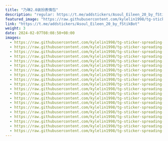 ```yaml
---
title: "乃琳2.0装扮表情包"
description: "regular: https://t.me/addstickers/Asoul_Eileen_20_by_fStikBot"
featured_image: "https://raw.githubusercontent.com/kylelin1998/tg-sticker-spreading-worldwide-images/main/img/d512306d-4c22-4d47-9864-51f1bae20035.jpg"
link: "https://t.me/addstickers/Asoul_Eileen_20_by_fStikBot"
weight: 3
date: 2024-02-07T08:08:50+08:00
images:
  - https://raw.githubusercontent.com/kylelin1998/tg-sticker-spreading-worldwide-images/main/img/d512306d-4c22-4d47-9864-51f1bae20035.jpg
  - https://raw.githubusercontent.com/kylelin1998/tg-sticker-spreading-worldwide-images/main/img/62f38d4a-1f37-4292-9fed-9cadcb1cbcc7.jpg
  - https://raw.githubusercontent.com/kylelin1998/tg-sticker-spreading-worldwide-images/main/img/e8b4bbd0-8283-407b-ace5-c87f3cdd7002.jpg
  - https://raw.githubusercontent.com/kylelin1998/tg-sticker-spreading-worldwide-images/main/img/d1374d5b-aa5d-4db6-ad61-c3fe9e12a290.jpg
  - https://raw.githubusercontent.com/kylelin1998/tg-sticker-spreading-worldwide-images/main/img/2067c1b8-dca3-4f08-8f0c-5fa521c4cb01.jpg
  - https://raw.githubusercontent.com/kylelin1998/tg-sticker-spreading-worldwide-images/main/img/35708bcd-145a-4bf2-beff-071bd26fd04c.jpg
  - https://raw.githubusercontent.com/kylelin1998/tg-sticker-spreading-worldwide-images/main/img/6b76be23-044d-4ace-a014-71692af181e9.jpg
  - https://raw.githubusercontent.com/kylelin1998/tg-sticker-spreading-worldwide-images/main/img/796300b1-df40-4c32-8cb5-50990cdfb7b3.jpg
  - https://raw.githubusercontent.com/kylelin1998/tg-sticker-spreading-worldwide-images/main/img/5c93a69a-d57c-4e02-91df-ad67fcd5c492.jpg
  - https://raw.githubusercontent.com/kylelin1998/tg-sticker-spreading-worldwide-images/main/img/d13849c4-b487-4b7e-a9bd-87b9e0a41a85.jpg
  - https://raw.githubusercontent.com/kylelin1998/tg-sticker-spreading-worldwide-images/main/img/3e2d0218-736e-4813-900f-95326c1779f0.jpg
  - https://raw.githubusercontent.com/kylelin1998/tg-sticker-spreading-worldwide-images/main/img/e793c923-054f-4db1-82f0-d0787bb596ce.jpg
  - https://raw.githubusercontent.com/kylelin1998/tg-sticker-spreading-worldwide-images/main/img/3d6545f6-c1ec-4d44-bbce-ed643d47982b.jpg
  - https://raw.githubusercontent.com/kylelin1998/tg-sticker-spreading-worldwide-images/main/img/8ba894d7-fe48-4eb4-91bb-d67bfe9956b2.jpg
  - https://raw.githubusercontent.com/kylelin1998/tg-sticker-spreading-worldwide-images/main/img/062a7a89-01f4-48f7-9588-4bd9b55fe551.jpg
  - https://raw.githubusercontent.com/kylelin1998/tg-sticker-spreading-worldwide-images/main/img/64f40173-bbfc-4c05-ba9a-776adb36c58a.jpg
  - https://raw.githubusercontent.com/kylelin1998/tg-sticker-spreading-worldwide-images/main/img/f99e531e-30fa-4be4-b81f-a219cb0bfa58.jpg
  - https://raw.githubusercontent.com/kylelin1998/tg-sticker-spreading-worldwide-images/main/img/2cb88b0e-c124-4ae1-89da-f08568b17a7f.jpg
  - https://raw.githubusercontent.com/kylelin1998/tg-sticker-spreading-worldwide-images/main/img/41b23035-1ab6-492f-bbdd-ac094e497736.jpg
  - https://raw.githubusercontent.com/kylelin1998/tg-sticker-spreading-worldwide-images/main/img/7b355e0a-98da-4044-bf12-bced118db25a.jpg
---
```

